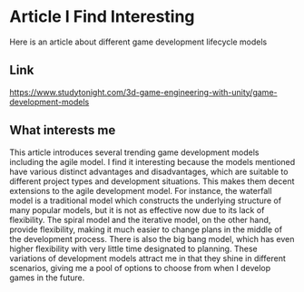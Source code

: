 # Article I Find Interesting
Here is an article about different game development lifecycle models

## Link
https://www.studytonight.com/3d-game-engineering-with-unity/game-development-models

## What interests me
This article introduces several trending game development models including the agile model. I find it interesting because the models mentioned have various distinct advantages and disadvantages, which are suitable to different project types and development situations. This makes them decent extensions to the agile development model. For instance, the waterfall model is a traditional model which constructs the underlying structure of many popular models, but it is not as effective now due to its lack of flexibility. The spiral model and the iterative model, on the other hand, provide flexibility, making it much easier to change plans in the middle of the development process. There is also the big bang model, which has even higher flexibility with very little time designated to planning. These variations of development models attract me in that they shine in different scenarios, giving me a pool of options to choose from when I develop games in the future.
